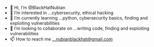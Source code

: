 - 👋 Hi, I’m @BlackHatNubian
- 👀 I’m interested in ...cybersecurity, ethical hacking 
- 🌱 I’m currently learning ...python, cybersecurity basics, finding and exploiting vulnerabilities 
- 💞️ I’m looking to collaborate on ...writing code, finding and exploiting vulnerabilities 
- 📫 How to reach me ...nubianblackhat@gmail.com

<!---
BlackHatNubian/BlackHatNubian is a ✨ special ✨ repository because its `README.md` (this file) appears on your GitHub profile.
You can click the Preview link to take a look at your changes.
--->
